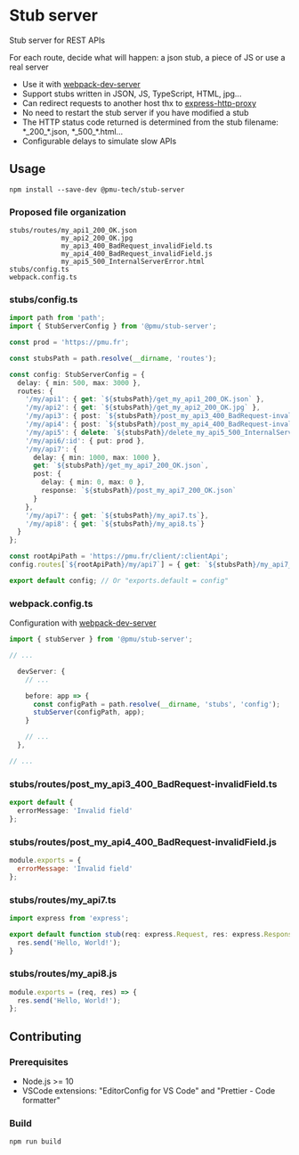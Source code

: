 # Stub server

Stub server for REST APIs

For each route, decide what will happen: a json stub, a piece of JS or use a real server

- Use it with [webpack-dev-server](https://github.com/webpack/webpack-dev-server)
- Support stubs written in JSON, JS, TypeScript, HTML, jpg...
- Can redirect requests to another host thx to [express-http-proxy](https://github.com/villadora/express-http-proxy)
- No need to restart the stub server if you have modified a stub
- The HTTP status code returned is determined from the stub filename: \*\_200\_\*.json, \*\_500\_\*.html...
- Configurable delays to simulate slow APIs

## Usage

`npm install --save-dev @pmu-tech/stub-server`

### Proposed file organization

```
stubs/routes/my_api1_200_OK.json
             my_api2_200_OK.jpg
             my_api3_400_BadRequest_invalidField.ts
             my_api4_400_BadRequest_invalidField.js
             my_api5_500_InternalServerError.html
stubs/config.ts
webpack.config.ts
```

### stubs/config.ts

```TypeScript
import path from 'path';
import { StubServerConfig } from '@pmu/stub-server';

const prod = 'https://pmu.fr';

const stubsPath = path.resolve(__dirname, 'routes');

const config: StubServerConfig = {
  delay: { min: 500, max: 3000 },
  routes: {
    '/my/api1': { get: `${stubsPath}/get_my_api1_200_OK.json` },
    '/my/api2': { get: `${stubsPath}/get_my_api2_200_OK.jpg` },
    '/my/api3': { post: `${stubsPath}/post_my_api3_400_BadRequest-invalidField.ts` },
    '/my/api4': { post: `${stubsPath}/post_my_api4_400_BadRequest-invalidField.js` },
    '/my/api5': { delete: `${stubsPath}/delete_my_api5_500_InternalServerError.html` },
    '/my/api6/:id': { put: prod },
    '/my/api7': {
      delay: { min: 1000, max: 1000 },
      get: `${stubsPath}/get_my_api7_200_OK.json`,
      post: {
        delay: { min: 0, max: 0 },
        response: `${stubsPath}/post_my_api7_200_OK.json`
      }
    },
    '/my/api7': { get: `${stubsPath}/my_api7.ts`},
    '/my/api8': { get: `${stubsPath}/my_api8.ts`}
  }
};

const rootApiPath = 'https://pmu.fr/client/:clientApi';
config.routes[`${rootApiPath}/my/api7`] = { get: `${stubsPath}/my_api7_200_OK.json` };

export default config; // Or "exports.default = config"
```

### webpack.config.ts

Configuration with [webpack-dev-server](https://github.com/webpack/webpack-dev-server)

```TypeScript
import { stubServer } from '@pmu/stub-server';

// ...

  devServer: {
    // ...

    before: app => {
      const configPath = path.resolve(__dirname, 'stubs', 'config');
      stubServer(configPath, app);
    }

    // ...
  },

// ...
```

### stubs/routes/post_my_api3_400_BadRequest-invalidField.ts

```TypeScript
export default {
  errorMessage: 'Invalid field'
};
```

### stubs/routes/post_my_api4_400_BadRequest-invalidField.js

```JavaScript
module.exports = {
  errorMessage: 'Invalid field'
};
```

### stubs/routes/my_api7.ts

```TypeScript
import express from 'express';

export default function stub(req: express.Request, res: express.Response) {
  res.send('Hello, World!');
}
```

### stubs/routes/my_api8.js

```JavaScript
module.exports = (req, res) => {
  res.send('Hello, World!');
};
```

## Contributing

### Prerequisites

- Node.js >= 10
- VSCode extensions: "EditorConfig for VS Code" and "Prettier - Code formatter"

### Build

`npm run build`
